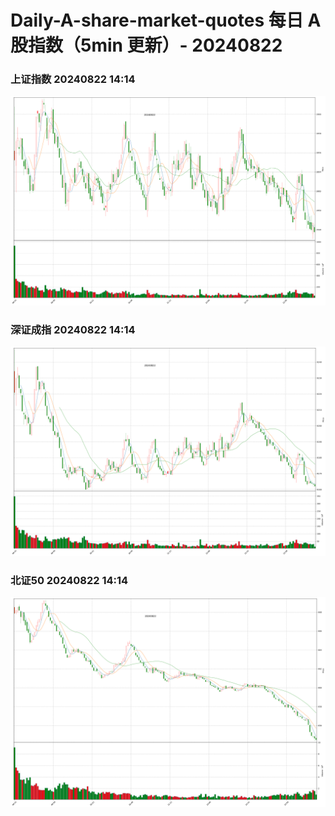 
# Daily-A-share-market-quotes 每日 A 股指数（5min 更新）- 20240822

### 上证指数 20240822 14:14
![](./fig/2024/8/20240822-sh000001.png)

### 深证成指 20240822 14:14
![](./fig/2024/8/20240822-sz399001.png)

### 北证50 20240822 14:14
![](./fig/2024/8/20240822-bj899050.png)
